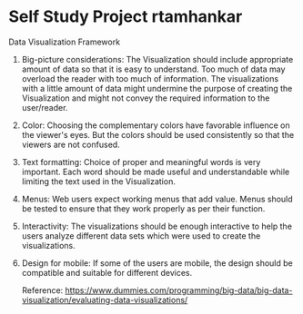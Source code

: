 # Self Study Project rtamhankar
   Data Visualization Framework
1. Big-picture considerations:
   The Visualization should include appropriate amount of data so that it is easy to understand.
   Too much of data may overload the reader with too much of information. The  visualizations with a little amount of data might
   undermine the purpose of creating the Visualization and might not convey the required information to the user/reader.
2. Color:
   Choosing the complementary colors have favorable influence on the viewer's eyes. But the colors should be used consistently so
   that the viewers are not confused.
3. Text formatting:
   Choice of proper and meaningful words is very important. Each word should be made useful and understandable while limiting
   the text used in the Visualization.
4. Menus:
   Web users expect working menus that add value. Menus should be tested to ensure that they work properly as per their function.
5. Interactivity:
   The visualizations should be enough interactive to help the users analyze different data sets which were used to create the
   visualizations.
6. Design for mobile:
   If some of the users are mobile, the design should be compatible and suitable for different devices.

   Reference: https://www.dummies.com/programming/big-data/big-data-visualization/evaluating-data-visualizations/

